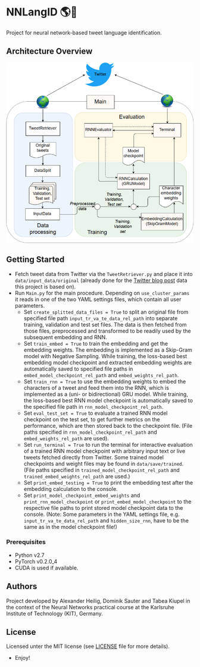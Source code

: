 # NNLangID :earth_americas::speech_balloon:
Project for neural network-based tweet language identification.

## Architecture Overview
![](ArchitectureOverview.png "Simplified overview of the general architecture.")

## Getting Started
* Fetch tweet data from Twitter via the `TweetRetriever.py` and place it into `data/input_data/original` (already done for the [Twitter blog post](https://blog.twitter.com/engineering/en_us/a/2015/evaluating-language-identification-performance.html) data this project is based on).
* Run `Main.py` for the main procedure. Depending on `use_cluster_params` it reads in one of the two YAML settings files, which contain all user parameters.
	* Set `create_splitted_data_files = True` to split an original file from specified file path `input_tr_va_te_data_rel_path` into separate training, validation and test set files. The data is then fetched from those files, preprocessed and transformed to be readily used by the subsequent embedding and RNN.
	* Set `train_embed = True` to train the embedding and get the embedding weights. The embedding is implemented as a Skip-Gram model with Negative Sampling. While training, the loss-based best embedding model checkpoint and extracted embedding weights are automatically saved to specified file paths in `embed_model_checkpoint_rel_path` and `embed_weights_rel_path`.
	* Set `train_rnn = True` to use the embedding weights to embed the characters of a tweet and feed them into the RNN, which is implemented as a (uni- or bidirectional) GRU model. While training, the loss-based best RNN model checkpoint is automatically saved to the specified file path in `rnn_model_checkpoint_rel_path`.
	* Set `eval_test_set = True` to evaluate a trained RNN model checkpoint on the test set, to get further metrics on the performance, which are then stored back to the checkpoint file. (File paths specified in `rnn_model_checkpoint_rel_path` and `embed_weights_rel_path` are used).
	* Set `run_terminal = True` to run the terminal for interactive evaluation of a trained RNN model checkpoint with arbitrary input text or live tweets fetched directly from Twitter. Some trained model checkpoints and weight files may be found in `data/save/trained`. (File paths specified in `trained_model_checkpoint_rel_path` and `trained_embed_weights_rel_path` are used.)
	* Set `print_embed_testing = True` to print the embedding test after the embedding calculation to the console.
	* Set `print_model_checkpoint_embed_weights` and `print_rnn_model_checkpoint` or `print_embed_model_checkpoint` to the respective file paths to print stored model checkpoint data to the console. (Note: Some parameters in the YAML settings file, e.g. `input_tr_va_te_data_rel_path` and `hidden_size_rnn`, have to be the same as in the model checkpoint file!)

### Prerequisites
* Python v2.7
* PyTorch v0.2.0_4
* CUDA is used if available.

## Authors
Project developed by Alexander Heilig, Dominik Sauter and Tabea Kiupel in the context of the Neural Networks practical course at the Karlsruhe Institute of Technology (KIT), Germany.

## License
Licensed unter the MIT license (see [LICENSE](LICENSE) file for more details).
* Enjoy!